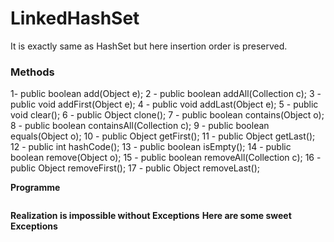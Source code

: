 LinkedHashSet
======================
It is exactly same as HashSet but here insertion order is preserved.
### Methods
1- public boolean add(Object e);
2 - public boolean addAll(Collection c);
3 - public void addFirst(Object e);
4 - public void addLast(Object e);
5 - public void clear();
6 - public Object clone();
7 - public boolean contains(Object o);
8 - public boolean containsAll(Collection c);
9 - public boolean equals(Object o);
10 - public Object getFirst();
11 - public Object getLast();
12 - public int hashCode();
13 - public boolean isEmpty();
14 - public boolean remove(Object o);
15 - public boolean removeAll(Collection c);
16 - public Object removeFirst();
17 - public Object removeLast();

**Programme**
<pre>
</pre>

**Realization is impossible without Exceptions**
**Here are some sweet Exceptions**
<pre>
</pre>

<pre>
</pre>
